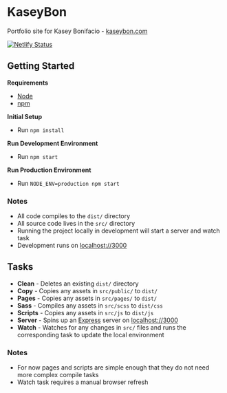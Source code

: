 KaseyBon
========

Portfolio site for Kasey Bonifacio - [kaseybon.com](http://kaseybon.com)

[![Netlify Status](https://api.netlify.com/api/v1/badges/01f76de9-e428-480f-b8c7-94574d6ec54f/deploy-status)](https://app.netlify.com/sites/kaseybon/deploys)

## Getting Started
**Requirements**
* [Node](https://nodejs.org/en/)
* [npm](https://www.npmjs.com/)

**Initial Setup**
* Run `npm install`

**Run Development Environment**
* Run `npm start`

**Run Production Environment**
* Run `NODE_ENV=production npm start`

### Notes
* All code compiles to the `dist/` directory
* All source code lives in the `src/` directory
* Running the project locally in development will start a server and watch task
* Development runs on [localhost://3000](http://localhost:3000/)

## Tasks
* **Clean** - Deletes an existing `dist/` directory
* **Copy** - Copies any assets in `src/public/` to `dist/`
* **Pages** - Copies any assets in `src/pages/` to `dist/`
* **Sass** - Compiles any assets in `src/scss` to `dist/css`
* **Scripts** - Copies any assets in `src/js` to `dist/js`
* **Server** - Spins up an [Express](https://expressjs.com/) server on [localhost://3000](http://localhost:3000/)
* **Watch** - Watches for any changes in `src/` files and runs the corresponding task to update the local environment

### Notes
* For now pages and scripts are simple enough that they do not need more complex compile tasks
* Watch task requires a manual browser refresh
